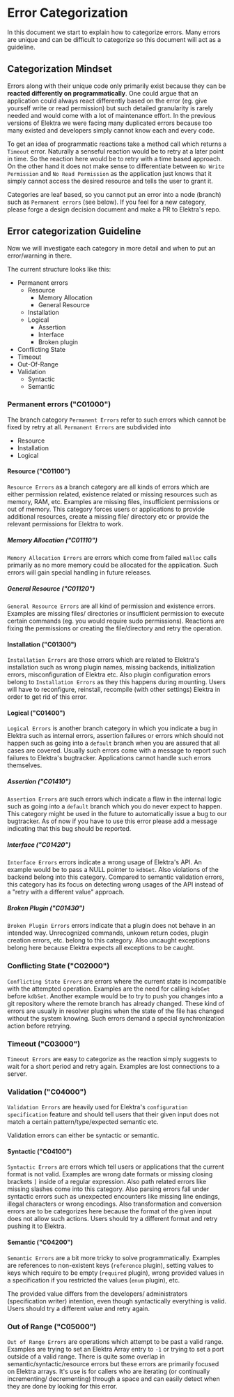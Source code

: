 # Error Categorization

In this document we start to explain how to categorize errors.
Many errors are unique and can be difficult to categorize so this
document will act as a guideline.

## Categorization Mindset

Errors along with their unique code only primarily exist because they can be **reacted
differently on programmatically**. One could argue that an application could always react differently
based on the error (eg. give yourself write or read permission) but such detailed granularity
is rarely needed and would come with a lot of maintenance effort. In the previous versions of
Elektra we were facing many duplicated errors because too many existed
and developers simply cannot know each and every code.

To get an idea of programmatic reactions take a method call which returns a `Timeout` error. Naturally
a senseful reaction would be to retry at a later point in time. So
the reaction here would be to retry with a time based approach. On the other hand
it does not make sense to differentiate between `No Write Permission` and `No Read Permission` as
the application just knows that it simply cannot access the desired resource and tells
the user to grant it.

Categories are leaf based, so you cannot put an error
into a node (branch) such as `Permanent errors` (see below). If you feel for a new category,
please forge a design decision document and make a PR to Elektra's repo.

## Error categorization Guideline

Now we will investigate each category in more detail and when to put an error/warning in there.

The current structure looks like this:

- Permanent errors
  - Resource
    - Memory Allocation
    - General Resource
  - Installation
  - Logical
    - Assertion
    - Interface
    - Broken plugin
- Conflicting State
- Timeout
- Out-Of-Range
- Validation
  - Syntactic
  - Semantic

### Permanent errors ("C01000")

The branch category `Permanent Errors` refer to such errors which cannot be fixed by retry
at all. `Permanent Errors` are subdivided into

- Resource
- Installation
- Logical

#### Resource ("C01100")

`Resource Errors` as a branch category are all kinds of errors which are either permission related, existence related
or missing resources such as memory, RAM, etc.
Examples are missing files, insufficient permissions or out of memory.
This category forces users or applications to provide additional resources, create a missing file/ directory etc
or provide the relevant permissions for Elektra to work.

##### Memory Allocation ("C01110")

`Memory Allocation Errors` are errors which come from failed `malloc` calls primarily as no
more memory could be allocated for the application. Such errors will gain special handling
in future releases.

##### General Resource ("C01120")

`General Resource Errors` are all kind of permission and existence errors. Examples are
missing files/ directories or insufficient permission to execute certain commands (eg. you
would require sudo permissions). Reactions are fixing the permissions or creating the file/directory
and retry the operation.

#### Installation ("C01300")

`Installation Errors` are those errors which are related to Elektra's installation such as
wrong plugin names, missing backends, initialization errors, misconfiguration of Elektra etc.
Also plugin configuration errors belong to `Installation Errors` as they this happens during
mounting.
Users will have to reconfigure, reinstall, recompile (with other settings) Elektra in order to
get rid of this error.

#### Logical ("C01400")

`Logical Errors` is another branch category in which you indicate a bug in Elektra
such as internal errors, assertion failures or errors
which should not happen such as going into a `default` branch when you are assured that all cases
are covered. Usually such errors come with a message to report such failures to Elektra's bugtracker.
Applications cannot handle such errors themselves.

##### Assertion ("C01410")

`Assertion Errors` are such errors which indicate a flaw in the internal logic such as going into a `default`
branch which you do never expect to happen.
This category might be used in the future to automatically
issue a bug to our bugtracker. As of now if you have to use this error please add a message
indicating that this bug should be reported.

##### Interface ("C01420")

`Interface Errors` errors indicate a wrong usage of Elektra's API. An example would be to pass a NULL pointer to
`kdbGet`. Also violations of the backend belong into this category. Compared to semantic validation errors,
this category has its focus on detecting wrong usages of the API instead of a "retry with a different value" approach.

##### Broken Plugin ("C01430")

`Broken Plugin Errors` errors indicate that a plugin does not behave in an intended way. Unrecognized commands,
unkown return codes, plugin creation errors, etc. belong to this category. Also uncaught exceptions belong here because
Elektra expects all exceptions to be caught.

### Conflicting State ("C02000")

`Conflicting State Errors` are errors where the current state is incompatible with the attempted operation.
Examples are the need for calling `kdbGet` before `kdbSet`. Another example would be to try to push you changes
into a git repository where the remote branch has already changed.
These kind of errors are usually in resolver plugins when the state of the file
has changed without the system knowing. Such errors demand a special synchronization action before retrying.

### Timeout ("C03000")

`Timeout Errors` are easy to categorize as the reaction simply suggests to wait for a short period and retry again.
Examples are lost connections to a server.

### Validation ("C04000")

`Validation Errors` are heavily used for Elektra's `configuration specification` feature and
should tell users that their given input does not match a certain pattern/type/expected semantic etc.

Validation errors can either be syntactic or semantic.

#### Syntactic ("C04100")

`Syntactic Errors` are errors which tell users or applications that the current format is not valid.
Examples are wrong date formats or missing closing brackets `]` inside of a regular expression. Also path related errors
like missing slashes come into this category. Also parsing errors fall under syntactic errors such as
unexpected encounters like missing line endings, illegal characters or wrong encodings. Also transformation
and conversion errors are to be categorizes here because the format of the given input does not allow such
actions. Users should try a different format and retry pushing it to Elektra.

#### Semantic ("C04200")

`Semantic Errors` are a bit more tricky to solve programmatically. Examples are references to
non-existent keys (`reference` plugin), setting values to keys which require to be empty (`required` plugin),
wrong provided values in a specification if you restricted the values (`enum` plugin), etc.

The provided value differs from the developers/ administrators (specification writer) intention,
even though syntactically everything is valid. Users should try a different value and retry again.

### Out of Range ("C05000")

`Out of Range Errors` are operations which attempt to be past a valid range. Examples are trying to set
an Elektra Array entry to `-1` or trying to set a port outside of a valid range. There is quite some overlap
in semantic/syntactic/resource errors but these errors are primarily focused on Elektra arrays. It's use is for callers
who are iterating (or continually incrementing/ decrementing) through a space and can easily detect when they are
done by looking for this error.
